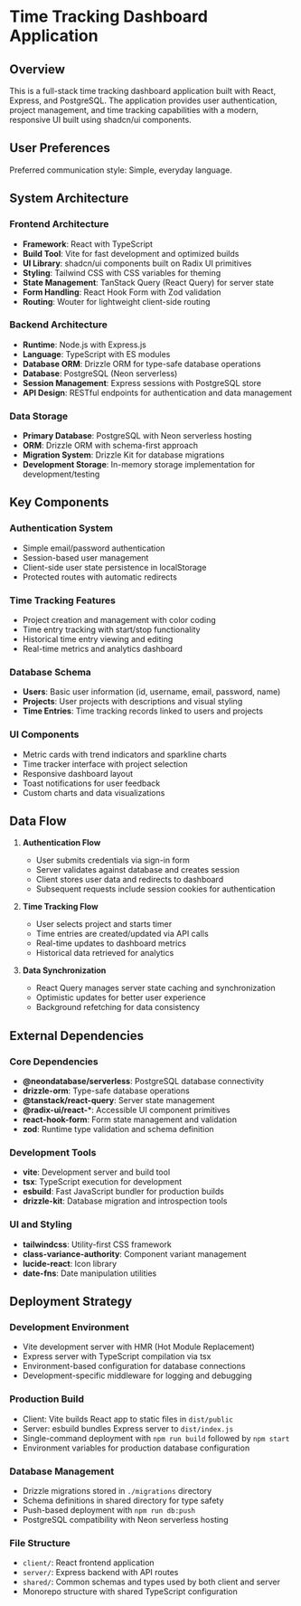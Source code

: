 # Time Tracking Dashboard Application

## Overview

This is a full-stack time tracking dashboard application built with React, Express, and PostgreSQL. The application provides user authentication, project management, and time tracking capabilities with a modern, responsive UI built using shadcn/ui components.

## User Preferences

Preferred communication style: Simple, everyday language.

## System Architecture

### Frontend Architecture
- **Framework**: React with TypeScript
- **Build Tool**: Vite for fast development and optimized builds
- **UI Library**: shadcn/ui components built on Radix UI primitives
- **Styling**: Tailwind CSS with CSS variables for theming
- **State Management**: TanStack Query (React Query) for server state
- **Form Handling**: React Hook Form with Zod validation
- **Routing**: Wouter for lightweight client-side routing

### Backend Architecture
- **Runtime**: Node.js with Express.js
- **Language**: TypeScript with ES modules
- **Database ORM**: Drizzle ORM for type-safe database operations
- **Database**: PostgreSQL (Neon serverless)
- **Session Management**: Express sessions with PostgreSQL store
- **API Design**: RESTful endpoints for authentication and data management

### Data Storage
- **Primary Database**: PostgreSQL with Neon serverless hosting
- **ORM**: Drizzle ORM with schema-first approach
- **Migration System**: Drizzle Kit for database migrations
- **Development Storage**: In-memory storage implementation for development/testing

## Key Components

### Authentication System
- Simple email/password authentication
- Session-based user management
- Client-side user state persistence in localStorage
- Protected routes with automatic redirects

### Time Tracking Features
- Project creation and management with color coding
- Time entry tracking with start/stop functionality
- Historical time entry viewing and editing
- Real-time metrics and analytics dashboard

### Database Schema
- **Users**: Basic user information (id, username, email, password, name)
- **Projects**: User projects with descriptions and visual styling
- **Time Entries**: Time tracking records linked to users and projects

### UI Components
- Metric cards with trend indicators and sparkline charts
- Time tracker interface with project selection
- Responsive dashboard layout
- Toast notifications for user feedback
- Custom charts and data visualizations

## Data Flow

1. **Authentication Flow**
   - User submits credentials via sign-in form
   - Server validates against database and creates session
   - Client stores user data and redirects to dashboard
   - Subsequent requests include session cookies for authentication

2. **Time Tracking Flow**
   - User selects project and starts timer
   - Time entries are created/updated via API calls
   - Real-time updates to dashboard metrics
   - Historical data retrieved for analytics

3. **Data Synchronization**
   - React Query manages server state caching and synchronization
   - Optimistic updates for better user experience
   - Background refetching for data consistency

## External Dependencies

### Core Dependencies
- **@neondatabase/serverless**: PostgreSQL database connectivity
- **drizzle-orm**: Type-safe database operations
- **@tanstack/react-query**: Server state management
- **@radix-ui/react-***: Accessible UI component primitives
- **react-hook-form**: Form state management and validation
- **zod**: Runtime type validation and schema definition

### Development Tools
- **vite**: Development server and build tool
- **tsx**: TypeScript execution for development
- **esbuild**: Fast JavaScript bundler for production builds
- **drizzle-kit**: Database migration and introspection tools

### UI and Styling
- **tailwindcss**: Utility-first CSS framework
- **class-variance-authority**: Component variant management
- **lucide-react**: Icon library
- **date-fns**: Date manipulation utilities

## Deployment Strategy

### Development Environment
- Vite development server with HMR (Hot Module Replacement)
- Express server with TypeScript compilation via tsx
- Environment-based configuration for database connections
- Development-specific middleware for logging and debugging

### Production Build
- Client: Vite builds React app to static files in `dist/public`
- Server: esbuild bundles Express server to `dist/index.js`
- Single-command deployment with `npm run build` followed by `npm start`
- Environment variables for production database configuration

### Database Management
- Drizzle migrations stored in `./migrations` directory
- Schema definitions in shared directory for type safety
- Push-based deployment with `npm run db:push`
- PostgreSQL compatibility with Neon serverless hosting

### File Structure
- `client/`: React frontend application
- `server/`: Express backend with API routes
- `shared/`: Common schemas and types used by both client and server
- Monorepo structure with shared TypeScript configuration